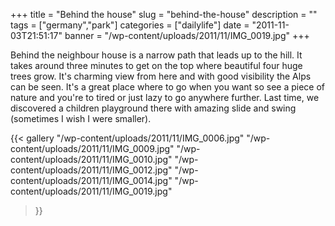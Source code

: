 +++
title = "Behind the house"
slug = "behind-the-house"
description = ""
tags = ["germany","park"]
categories = ["dailylife"]
date = "2011-11-03T21:51:17"
banner = "/wp-content/uploads/2011/11/IMG_0019.jpg"
+++

Behind the neighbour house is a narrow path that leads up to the hill. It takes around three minutes to get on the top where beautiful four huge trees grow. It's charming
view from here and with good visibility the Alps can be seen. It's a great place where to go when
you want so see a piece of nature and you're to tired or just lazy to go anywhere further. Last
time, we discovered a children playground there with amazing slide and swing (sometimes I wish I
were smaller).

{{< gallery
    "/wp-content/uploads/2011/11/IMG_0006.jpg"
    "/wp-content/uploads/2011/11/IMG_0009.jpg"
    "/wp-content/uploads/2011/11/IMG_0010.jpg"
    "/wp-content/uploads/2011/11/IMG_0012.jpg"
    "/wp-content/uploads/2011/11/IMG_0014.jpg"
    "/wp-content/uploads/2011/11/IMG_0019.jpg"
>}}
